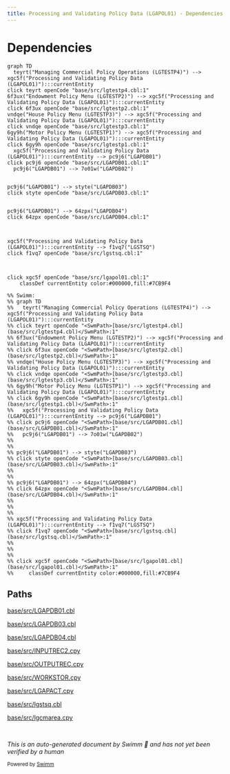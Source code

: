 ```yaml
---
title: Processing and Validating Policy Data (LGAPOL01) - Dependencies
---
```

# Dependencies

```mermaid
graph TD
  teyrt("Managing Commercial Policy Operations (LGTESTP4)") --> xgc5f("Processing and Validating Policy Data (LGAPOL01)"):::currentEntity
click teyrt openCode "base/src/lgtestp4.cbl:1"
6f3ux("Endowment Policy Menu (LGTESTP2)") --> xgc5f("Processing and Validating Policy Data (LGAPOL01)"):::currentEntity
click 6f3ux openCode "base/src/lgtestp2.cbl:1"
vndqe("House Policy Menu (LGTESTP3)") --> xgc5f("Processing and Validating Policy Data (LGAPOL01)"):::currentEntity
click vndqe openCode "base/src/lgtestp3.cbl:1"
6gy9h("Motor Policy Menu (LGTESTP1)") --> xgc5f("Processing and Validating Policy Data (LGAPOL01)"):::currentEntity
click 6gy9h openCode "base/src/lgtestp1.cbl:1"
  xgc5f("Processing and Validating Policy Data (LGAPOL01)"):::currentEntity --> pc9j6("LGAPDB01")
click pc9j6 openCode "base/src/LGAPDB01.cbl:1"
  pc9j6("LGAPDB01") --> 7o01w("LGAPDB02")
  
  
pc9j6("LGAPDB01") --> styte("LGAPDB03")
click styte openCode "base/src/LGAPDB03.cbl:1"
  
  
pc9j6("LGAPDB01") --> 64zpx("LGAPDB04")
click 64zpx openCode "base/src/LGAPDB04.cbl:1"
  
  
  
xgc5f("Processing and Validating Policy Data (LGAPOL01)"):::currentEntity --> f1vq7("LGSTSQ")
click f1vq7 openCode "base/src/lgstsq.cbl:1"
  
  
  
click xgc5f openCode "base/src/lgapol01.cbl:1"
    classDef currentEntity color:#000000,fill:#7CB9F4

%% Swimm:
%% graph TD
%%   teyrt("Managing Commercial Policy Operations (LGTESTP4)") --> xgc5f("Processing and Validating Policy Data (LGAPOL01)"):::currentEntity
%% click teyrt openCode "<SwmPath>[base/src/lgtestp4.cbl](base/src/lgtestp4.cbl)</SwmPath>:1"
%% 6f3ux("Endowment Policy Menu (LGTESTP2)") --> xgc5f("Processing and Validating Policy Data (LGAPOL01)"):::currentEntity
%% click 6f3ux openCode "<SwmPath>[base/src/lgtestp2.cbl](base/src/lgtestp2.cbl)</SwmPath>:1"
%% vndqe("House Policy Menu (LGTESTP3)") --> xgc5f("Processing and Validating Policy Data (LGAPOL01)"):::currentEntity
%% click vndqe openCode "<SwmPath>[base/src/lgtestp3.cbl](base/src/lgtestp3.cbl)</SwmPath>:1"
%% 6gy9h("Motor Policy Menu (LGTESTP1)") --> xgc5f("Processing and Validating Policy Data (LGAPOL01)"):::currentEntity
%% click 6gy9h openCode "<SwmPath>[base/src/lgtestp1.cbl](base/src/lgtestp1.cbl)</SwmPath>:1"
%%   xgc5f("Processing and Validating Policy Data (LGAPOL01)"):::currentEntity --> pc9j6("LGAPDB01")
%% click pc9j6 openCode "<SwmPath>[base/src/LGAPDB01.cbl](base/src/LGAPDB01.cbl)</SwmPath>:1"
%%   pc9j6("LGAPDB01") --> 7o01w("LGAPDB02")
%%   
%%   
%% pc9j6("LGAPDB01") --> styte("LGAPDB03")
%% click styte openCode "<SwmPath>[base/src/LGAPDB03.cbl](base/src/LGAPDB03.cbl)</SwmPath>:1"
%%   
%%   
%% pc9j6("LGAPDB01") --> 64zpx("LGAPDB04")
%% click 64zpx openCode "<SwmPath>[base/src/LGAPDB04.cbl](base/src/LGAPDB04.cbl)</SwmPath>:1"
%%   
%%   
%%   
%% xgc5f("Processing and Validating Policy Data (LGAPOL01)"):::currentEntity --> f1vq7("LGSTSQ")
%% click f1vq7 openCode "<SwmPath>[base/src/lgstsq.cbl](base/src/lgstsq.cbl)</SwmPath>:1"
%%   
%%   
%%   
%% click xgc5f openCode "<SwmPath>[base/src/lgapol01.cbl](base/src/lgapol01.cbl)</SwmPath>:1"
%%     classDef currentEntity color:#000000,fill:#7CB9F4
```

## Paths

<SwmPath>[base/src/LGAPDB01.cbl](base/src/LGAPDB01.cbl)</SwmPath>

<SwmPath>[base/src/LGAPDB03.cbl](base/src/LGAPDB03.cbl)</SwmPath>

<SwmPath>[base/src/LGAPDB04.cbl](base/src/LGAPDB04.cbl)</SwmPath>

<SwmPath>[base/src/INPUTREC2.cpy](base/src/INPUTREC2.cpy)</SwmPath>

<SwmPath>[base/src/OUTPUTREC.cpy](base/src/OUTPUTREC.cpy)</SwmPath>

<SwmPath>[base/src/WORKSTOR.cpy](base/src/WORKSTOR.cpy)</SwmPath>

<SwmPath>[base/src/LGAPACT.cpy](base/src/LGAPACT.cpy)</SwmPath>

<SwmPath>[base/src/lgstsq.cbl](base/src/lgstsq.cbl)</SwmPath>

<SwmPath>[base/src/lgcmarea.cpy](base/src/lgcmarea.cpy)</SwmPath>

&nbsp;

*This is an auto-generated document by Swimm 🌊 and has not yet been verified by a human*

<SwmMeta version="3.0.0" repo-id="Z2l0aHViJTNBJTNBU3dpbW1pby1nZW5hcHAtbW90b3IlM0ElM0FHaXJpLVN3aW1t" repo-name="Swimmio-genapp-motor"><sup>Powered by [Swimm](https://app.swimm.io/)</sup></SwmMeta>
